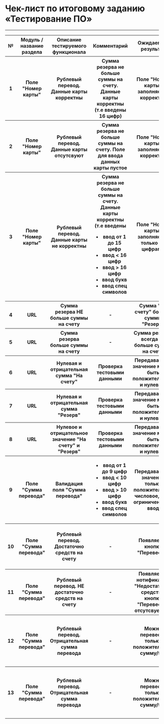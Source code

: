 # Чек-лист по итоговому заданию «Тестирование ПО»
---

<table>
    <tr>
        <th>№</th>
        <th>Модуль / название раздела</th>
        <th>Описание тестируемого функционала</th>
        <th>Комментарий</th>
        <th>Ожидаемый результат</th>
        <th>Фактический результат</th>
        <th>Статус прохождения</th>
    </tr>
    <tr>
        <th>1</th>
        <th>Поле "Номер карты"</th>
        <th>Рублевый перевод. Данные карты корректны</th>
        <th>Сумма резерва не  больше суммы на счету. Данные карты корректны (т.е введены 16 цифр)</th>
        <th>Поле "Номер карты" заполняется корректно</th>
        <th>Соответсвует ожидаемому</th>
        <th>done</th>
    </tr>
    <tr>
        <th>2</th>
        <th>Поле "Номер карты"</th>
        <th>Рублевый перевод. Данные карты отсутсвуют</th>
        <th>Сумма резерва не  больше суммы на счету. Поле для ввода данных карты пустое</th>
        <th>Поле "Номер карты" заполняется корректно</th>
        <th>Соответсвует ожидаемому</th>
        <th>done</th>
    </tr>
    <tr>
        <th>3</th>
        <th>Поле "Номер карты"</th>
        <th>Рублевый перевод. Данные карты не корректны</th>
        <th>Сумма резерва не  больше суммы на счету. Данные карты корректны (т.е введены
            <ul>
                <li>ввод от 1 до 15 цифр</li>
                <li>ввод < 16 цифр</li>
                <li>ввод > 16 цифр</li>
                <li>ввод букв</li>
                <li>ввод спец символов</li>
            </ul>
        </th>
        <th>Поле "Номер карты" заполняется только 16 цифрами</th>
        <th>В поле "Номер карты" можно внести 17 символов</th>
        <th>bag</th>
    </tr>
    <tr>
        <th>4</th>
        <th>URL</th>
        <th>Сумма резерва НЕ больше суммы на счету</th>
        <th>-</th>
        <th>Сумма "На счету" больше суммы "Резерв"</th>
        <th>Соответсвует ожидаемому</th>
        <th>done</th>
    </tr>
    <tr>
        <th>5</th>
        <th>URL</th>
        <th>Сумма резерва больше суммы на счету</th>
        <th>-</th>
        <th>Сумма резерва всегда не больше суммы на счету</th>
        <th>Сумма резерва может быть больше суммы на счету</th>
        <th>bag</th>
    </tr>
    <tr>
        <th>6</th>
        <th>URL</th>
        <th>Нулевая и отрицательная сумма "На счету"</th>
        <th>Проверка тестовыми данными</th>
        <th>Передаваемое значение может быть положительным и нулевым</th>
        <th>Передаваемое значение может быть отрицательным </th>
        <th>bag</th>
    </tr>
     <tr>
        <th>7</th>
        <th>URL</th>
        <th>Нулевая и отрицательная  сумма "Резерв"</th>
        <th>Проверка тестовыми данными</th>
        <th>Передаваемое значение может быть положительным и нулевым</th>
        <th>Передаваемое значение может быть отрицательным </th>
        <th>bag</th>
    </tr>
    <tr>
        <th>8</th>
        <th>URL</th>
        <th>Нулевое и отрицательное значение "На счету" и "Резерв"</th>
        <th>Проверка тестовыми данными</th>
        <th>Передаваемое значение может быть положительным и нулевым</th>
        <th>Передаваемое значение может быть отрицательным </th>
        <th>bag</th>
    </tr>
    <tr>
        <th>9</th>
        <th>Поле "Сумма перевода"</th>
        <th>Валидация поля "Сумма перевода"</th>
        <th>            
            <ul>
                <li>ввод от 1 до 9 цифр</li>
                <li>ввод < 10 цифр</li>
                <li>ввод > 10 цифр</li>
                <li>ввод букв</li>
                <li>ввод спец символов</li>
            </ul>
        </th>
        <th>Передаваемое значение только положительное числовое, есть огриничения на ввод</th>
        <th>Передаваемое значение может быть отрицательным, нет ограничений на количество цифр </th>
        <th>bag</th>
    </tr>
    <tr>
        <th>10</th>
        <th>Поле "Сумма перевода"</th>
        <th>Рублевый перевод. Достаточно средств на счету</th>
        <th>-</th>
        <th>Появляется кнопка "Перевести"</th>
        <th>Нельзя перевести сумму от 10000 при достаточном количестве средств</th>
        <th>bag</th>
    </tr>
    <tr>
        <th>11</th>
        <th>Поле "Сумма перевода"</th>
        <th>Рублевый перевод. НЕ достаточно средств на счету</th>
        <th>-</th>
        <th>Появляется нотификации "Недостаточно средств", кнопка "Перевести" отсутсвует/th>
        <th>Появляется нотификации "Недостаточно средств", кнопка "Перевести" отсутсвует</th>
        <th>bag</th>
    </tr>
    <tr>
        <th>12</th>
        <th>Поле "Сумма перевода"</th>
        <th>Рублевый перевод. Отрицательная сумма перевода</th>
        <th>-</th>
        <th>Можно перевести только положительную сумму/th>
        <th>Доступна кнопка "Перевести". Можно перевести отрицательную сумму без ограничений</th>
        <th>bag</th>
    </tr>
    <tr>
        <th>13</th>
        <th>Поле "Сумма перевода"</th>
        <th>Рублевый перевод. Отрицательная сумма перевода</th>
        <th>-</th>
        <th>Можно перевести только положительную сумму/th>
        <th>Доступна кнопка "Перевести". Можно перевести отрицательную сумму без ограничений</th>
        <th>bag</th>
    </tr>
</table>

